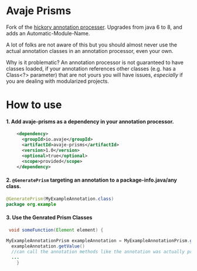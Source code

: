 # Avaje Prisms

Fork of the [hickory annotation processer](https://javadoc.io/static/com.jolira/hickory/1.0.0/net/java/dev/hickory/prism/package-summary.html). Upgrades from java 6 to 8, and adds an Automatic-Module-Name.

A lot of folks are not aware of this but you should almost never use the actual annotation classes in an annotation processor, even your own.

Why is it problematic? An annotation processor is not guaranteed to have classes loaded, if your annotation references other classes (e.g. has a Class<?> parameter) that are not yours you will have issues, *especially* if you are dealing with modularized projects.

# How to use

#### 1. Add avaje-prisms as a dependency in your annotation processor.
```xml
    <dependency>
      <groupId>io.avaje</groupId>
      <artifactId>avaje-prisms</artifactId>
      <version>1.0</version>
      <optional>true</optional>
      <scope>provided</scope>
    </dependency>
```

#### 2. `@GeneratePrism` targeting an annotation to a package-info.java/any class.

```java
@GeneratePrism(MyExampleAnnotation.class)
package org.example
```


#### 3. Use the Genrated Prism Classes



```java
 void someFunction(Element element) {
    
MyExampleAnnotationPrism exampleAnnotation = MyExampleAnnotationPrism.getInstanceOn(element);
  exampleAnnotation.getValue()
  //can call the annotation methods like the annotation was actually present.
  ...
    }
```
